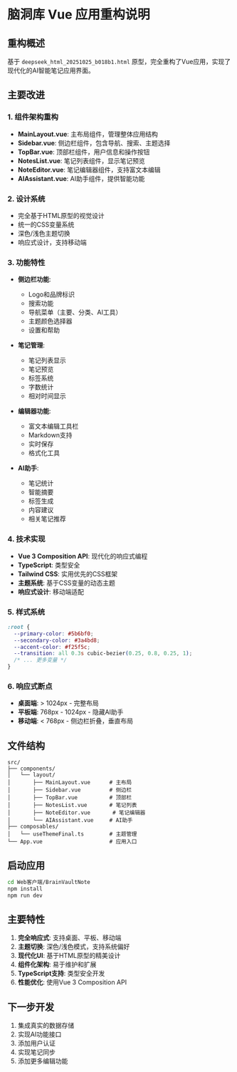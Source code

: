 # 脑洞库 Vue 应用重构说明

## 重构概述

基于 `deepseek_html_20251025_b018b1.html` 原型，完全重构了Vue应用，实现了现代化的AI智能笔记应用界面。

## 主要改进

### 1. 组件架构重构
- **MainLayout.vue**: 主布局组件，管理整体应用结构
- **Sidebar.vue**: 侧边栏组件，包含导航、搜索、主题选择
- **TopBar.vue**: 顶部栏组件，用户信息和操作按钮
- **NotesList.vue**: 笔记列表组件，显示笔记预览
- **NoteEditor.vue**: 笔记编辑器组件，支持富文本编辑
- **AIAssistant.vue**: AI助手组件，提供智能功能

### 2. 设计系统
- 完全基于HTML原型的视觉设计
- 统一的CSS变量系统
- 深色/浅色主题切换
- 响应式设计，支持移动端

### 3. 功能特性
- **侧边栏功能**:
  - Logo和品牌标识
  - 搜索功能
  - 导航菜单（主要、分类、AI工具）
  - 主题颜色选择器
  - 设置和帮助

- **笔记管理**:
  - 笔记列表显示
  - 笔记预览
  - 标签系统
  - 字数统计
  - 相对时间显示

- **编辑器功能**:
  - 富文本编辑工具栏
  - Markdown支持
  - 实时保存
  - 格式化工具

- **AI助手**:
  - 笔记统计
  - 智能摘要
  - 标签生成
  - 内容建议
  - 相关笔记推荐

### 4. 技术实现
- **Vue 3 Composition API**: 现代化的响应式编程
- **TypeScript**: 类型安全
- **Tailwind CSS**: 实用优先的CSS框架
- **主题系统**: 基于CSS变量的动态主题
- **响应式设计**: 移动端适配

### 5. 样式系统
```css
:root {
  --primary-color: #5b6bf0;
  --secondary-color: #3a4bd8;
  --accent-color: #f25f5c;
  --transition: all 0.3s cubic-bezier(0.25, 0.8, 0.25, 1);
  /* ... 更多变量 */
}
```

### 6. 响应式断点
- **桌面端**: > 1024px - 完整布局
- **平板端**: 768px - 1024px - 隐藏AI助手
- **移动端**: < 768px - 侧边栏折叠，垂直布局

## 文件结构

```
src/
├── components/
│   └── layout/
│       ├── MainLayout.vue      # 主布局
│       ├── Sidebar.vue         # 侧边栏
│       ├── TopBar.vue          # 顶部栏
│       ├── NotesList.vue       # 笔记列表
│       ├── NoteEditor.vue       # 笔记编辑器
│       └── AIAssistant.vue     # AI助手
├── composables/
│   └── useThemeFinal.ts        # 主题管理
└── App.vue                     # 应用入口
```

## 启动应用

```bash
cd Web客户端/BrainVaultNote
npm install
npm run dev
```

## 主要特性

1. **完全响应式**: 支持桌面、平板、移动端
2. **主题切换**: 深色/浅色模式，支持系统偏好
3. **现代化UI**: 基于HTML原型的精美设计
4. **组件化架构**: 易于维护和扩展
5. **TypeScript支持**: 类型安全开发
6. **性能优化**: 使用Vue 3 Composition API

## 下一步开发

1. 集成真实的数据存储
2. 实现AI功能接口
3. 添加用户认证
4. 实现笔记同步
5. 添加更多编辑功能
